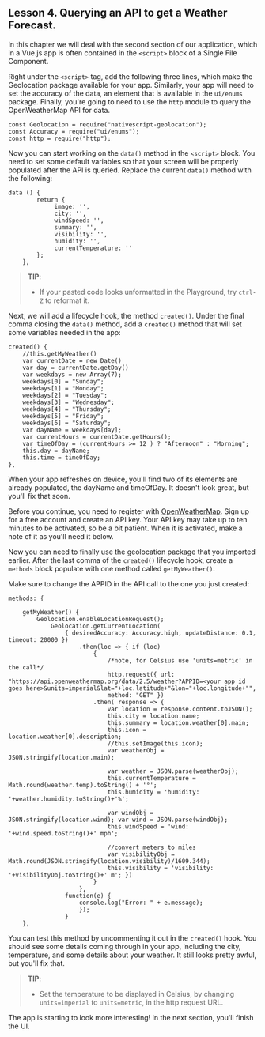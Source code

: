 ## Lesson 4. Querying an API to get a Weather Forecast. 

In this chapter we will deal with the second section of our application, which in a Vue.js app is often contained in the `<script>` block of a Single File Component.

Right under the `<script>` tag, add the following three lines, which make the Geolocation package available for your app. Similarly, your app will need to set the accuracy of the data, an element that is available in the `ui/enums` package. Finally, you're going to need to use the `http` module to query the OpenWeatherMap API for data.

```
const Geolocation = require("nativescript-geolocation");
const Accuracy = require("ui/enums"); 
const http = require("http");
```

Now you can start working on the `data()` method in the `<script>` block. You need to set some default variables so that your screen will be properly populated after the API is queried. Replace the current `data()` method with the following:

```
data () {
        return {
			 image: '', 
             city: '', 
             windSpeed: '', 
             summary: '', 
             visibility: '', 
             humidity: '', 
             currentTemperature: ''
        };
    },
```

> **TIP**:
> * If your pasted code looks unformatted in the Playground, try `ctrl-Z` to reformat it.

Next, we will add a lifecycle hook, the method `created()`. Under the final comma closing the `data()` method, add a `created()` method that will set some variables needed in the app:

```
created() { 
    //this.getMyWeather() 
    var currentDate = new Date() 
    var day = currentDate.getDay()
	var weekdays = new Array(7); 
    weekdays[0] = "Sunday"; 
    weekdays[1] = "Monday"; 
    weekdays[2] = "Tuesday"; 
    weekdays[3] = "Wednesday";
	weekdays[4] = "Thursday"; 
    weekdays[5] = "Friday"; 
    weekdays[6] = "Saturday"; 
    var dayName = weekdays[day]; 
    var currentHours = currentDate.getHours(); 
    var timeOfDay = (currentHours >= 12 ) ? "Afternoon" : "Morning"; 
	this.day = dayName;
    this.time = timeOfDay; 
},
```

When your app refreshes on device, you'll find two of its elements are already populated, the dayName and timeOfDay. It doesn't look great, but you'll fix that soon.

Before you continue, you need to register with [OpenWeatherMap](http://www.openweathermap.org). Sign up for a free account and create an API key. Your API key may take up to ten minutes to be activated, so be a bit patient. When it is activated, make a note of it as you'll need it below.

Now you can need to finally use the geolocation package that you imported earlier. After the last comma of the `created()` lifecycle hook, create a `methods` block populate with one method called `getMyWeather()`.

Make sure to change the APPID in the API call to the one you just created:

```
methods: { 

    getMyWeather() { 
        Geolocation.enableLocationRequest();
	        Geolocation.getCurrentLocation( 
                { desiredAccuracy: Accuracy.high, updateDistance: 0.1, timeout: 20000 }) 
                    .then(loc => { if (loc) 
                        { 
                            /*note, for Celsius use 'units=metric' in the call*/ 
                            http.request({ url: "https://api.openweathermap.org/data/2.5/weather?APPID=<your app id goes here>&units=imperial&lat="+loc.latitude+"&lon="+loc.longitude+"",
	                        method: "GET" })
                        .then( response => { 
                            var location = response.content.toJSON(); 
                            this.city = location.name; 
                            this.summary = location.weather[0].main; 
                            this.icon = location.weather[0].description; 
                            //this.setImage(this.icon); 
                            var weatherObj = JSON.stringify(location.main);
	                        
                            var weather = JSON.parse(weatherObj); 
                            this.currentTemperature = Math.round(weather.temp).toString() + '°'; 
                            this.humidity = 'humidity: '+weather.humidity.toString()+'%'; 
                            
                            var windObj = JSON.stringify(location.wind); var wind = JSON.parse(windObj);
	                        this.windSpeed = 'wind: '+wind.speed.toString()+' mph'; 
                        
                            //convert meters to miles 
                            var visibilityObj = Math.round(JSON.stringify(location.visibility)/1609.344);
	                        this.visibility = 'visibility: '+visibilityObj.toString()+' m'; })
                        } 
                    }, 
                function(e) { 
                    console.log("Error: " + e.message);
	                }); 
                } 
    },             
 ```
You can test this method by uncommenting it out in the `created()` hook. You should see some details coming through in your app, including the city, temperature, and some details about your weather. It still looks pretty awful, but you'll fix that.

> **TIP**:
> * Set the temperature to be displayed in Celsius, by changing `units=imperial` to `units=metric`, in the http request URL. 

The app is starting to look more interesting! In the next section, you'll finish the UI.